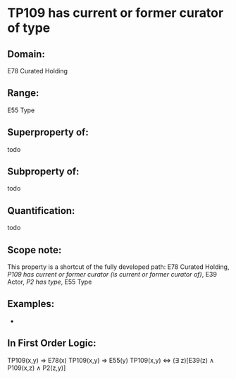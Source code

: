 # TP109 has current or former curator of type

## Domain: 

E78 Curated Holding

## Range: 

E55 Type

## Superproperty of: 

todo

## Subproperty of: 

todo

## Quantification: 

todo

## Scope note: 

This property is a shortcut of the fully developed path: E78 Curated Holding, _P109 has current or former curator (is current or former curator of)_, E39 Actor, _P2 has type_, E55 Type

## Examples: 

* 

## In First Order Logic: 

TP109(x,y) ⇒ E78(x)
TP109(x,y) ⇒ E55(y)
TP109(x,y) ⇔ (∃ z)[E39(z) ∧ P109(x,z) ∧ P2(z,y)]

